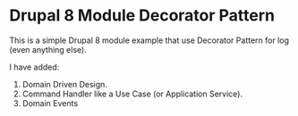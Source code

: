 # Drupal 8 Module Decorator Pattern

This is a simple Drupal 8 module example that use Decorator Pattern for log (even anything else).

I have added:
1. Domain Driven Design.
2. Command Handler like a Use Case (or Application Service).
3. Domain Events
